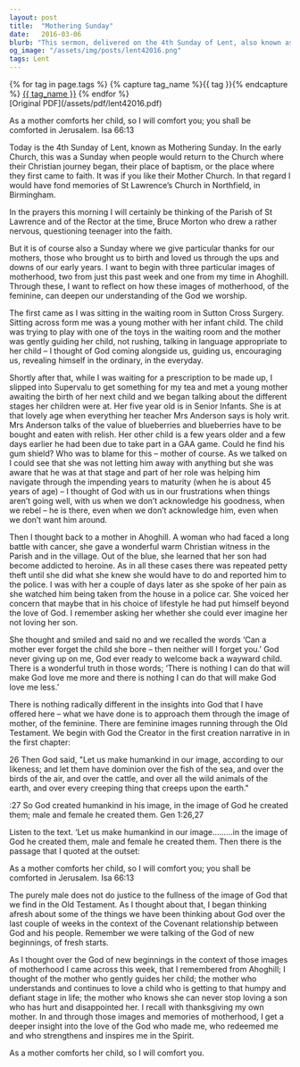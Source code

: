```yaml
---
layout: post
title:  "Mothering Sunday"
date:   2016-03-06
blurb: "This sermon, delivered on the 4th Sunday of Lent, also known as Mothering Sunday, explores the feminine aspects of God's love. Drawing from personal experiences and biblical references, the sermon emphasizes the nurturing, understanding, and unending love of God, likened to a mother's love for her child."
og_image: "/assets/img/posts/lent42016.png"
tags: Lent
---    
```

<div class="tag-pills">
  {% for tag in page.tags %}
    {% capture tag_name %}{{ tag }}{% endcapture %}
    <a href="{{ site.baseurl }}/tag/{{ tag_name | slugify }}" class="tag-pill">{{ tag_name }}</a>
  {% endfor %}
</div>
[Original PDF](/assets/pdf/lent42016.pdf)

As a mother comforts her child, so I will comfort you; you shall be comforted in Jerusalem. Isa 66:13

Today is the 4th Sunday of Lent, known as Mothering Sunday. In the early Church, this was a Sunday when people would return to the Church where their Christian journey began, their place of baptism, or the place where they first came to faith. It was if you like their Mother Church. In that regard I would have fond memories of St Lawrence’s Church in Northfield, in Birmingham.

In the prayers this morning I will certainly be thinking of the Parish of St Lawrence and of the Rector at the time, Bruce Morton who drew a rather nervous, questioning teenager into the faith.

But it is of course also a Sunday where we give particular thanks for our mothers, those who brought us to birth and loved us through the ups and downs of our early years. I want to begin with three particular images of motherhood, two from just this past week and one from my time in Ahoghill. Through these, I want to reflect on how these images of motherhood, of the feminine, can deepen our understanding of the God we worship.

The first came as I was sitting in the waiting room in Sutton Cross Surgery. Sitting across form me was a young mother with her infant child. The child was trying to play with one of the toys in the waiting room and the mother was gently guiding her child, not rushing, talking in language appropriate to her child – I thought of God coming alongside us, guiding us, encouraging us, revealing himself in the ordinary, in the everyday.

Shortly after that, while I was waiting for a prescription to be made up, I slipped into Supervalu to get something for my tea and met a young mother awaiting the birth of her next child and we began talking about the different stages her children were at. Her five year old is in Senior Infants. She is at that lovely age when everything her teacher Mrs Anderson says is holy writ. Mrs Anderson talks of the value of blueberries and blueberries have to be bought and eaten with relish. Her other child is a few years older and a few days earlier he had been due to take part in a GAA game. Could he find his gum shield? Who was to blame for this – mother of course. As we talked on I could see that she was not letting him away with anything but she was aware that he was at that stage and part of her role was helping him navigate through the impending years to maturity (when he is about 45 years of age) – I thought of God with us in our frustrations when things aren’t going well, with us when we don’t acknowledge his goodness, when we rebel – he is there, even when we don’t acknowledge him, even when we don’t want him around.

Then I thought back to a mother in Ahoghill. A woman who had faced a long battle with cancer, she gave a wonderful warm Christian witness in the Parish and in the village. Out of the blue, she learned that her son had become addicted to heroine. As in all these cases there was repeated petty theft until she did what she knew she would have to do and reported him to the police. I was with her a couple of days later as she spoke of her pain as she watched him being taken from the house in a police car. She voiced her concern that maybe that in his choice of lifestyle he had put himself beyond the love of God. I remember asking her whether she could ever imagine her not loving her son.

She thought and smiled and said no and we recalled the words ‘Can a mother ever forget the child she bore – then neither will I forget you.’ God never giving up on me, God ever ready to welcome back a wayward child. There is a wonderful truth in those words; ‘There is nothing I can do that will make God love me more and there is nothing I can do that will make God love me less.’

There is nothing radically different in the insights into God that I have offered here – what we have done is to approach them through the image of mother, of the feminine. There are feminine images running through the Old Testament. We begin with God the Creator in the first creation narrative in in the first chapter:

26 Then God said, "Let us make humankind in our image, according to our likeness; and let them have dominion over the fish of the sea, and over the birds of the air, and over the cattle, and over all the wild animals of the earth, and over every creeping thing that creeps upon the earth."

:27 So God created humankind in his image, in the image of God he created them; male and female he created them. Gen 1:26,27

Listen to the text. ‘Let us make humankind in our image………in the image of God he created them, male and female he created them. Then there is the passage that I quoted at the outset:

As a mother comforts her child, so I will comfort you; you shall be comforted in Jerusalem. Isa 66:13

The purely male does not do justice to the fullness of the image of God that we find in the Old Testament. As I thought about that, I began thinking afresh about some of the things we have been thinking about God over the last couple of weeks in the context of the Covenant relationship between God and his people. Remember we were talking of the God of new beginnings, of fresh starts.

As I thought over the God of new beginnings in the context of those images of motherhood I came across this week, that I remembered from Ahoghill; I thought of the mother who gently guides her child; the mother who understands and continues to love a child who is getting to that humpy and defiant stage in life; the mother who knows she can never stop loving a son who has hurt and disappointed her. I recall with thanksgiving my own mother. In and through those images and memories of motherhood, I get a deeper insight into the love of the God who made me, who redeemed me and who strengthens and inspires me in the Spirit.

As a mother comforts her child, so I will comfort you.
